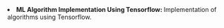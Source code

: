 <li><b>ML Algorithm Implementation Using Tensorflow: </b>Implementation of algorithms using Tensorflow.</li>
